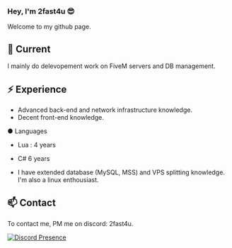 ### Hey, I'm 2fast4u 😎

Welcome to my github page.

## 🔭 Current

I mainly do delevopement work on FiveM servers and DB management.

## ⚡️ Experience

- Advanced back-end and network infrastructure knowledge.
- Decent front-end knowledge.
  
● Languages
- Lua : 4 years 
- C# 6 years

- I have extended database (MySQL, MSS) and VPS splitting knowledge. I'm also a linux enthousiast.

## 📫 Contact

To contact me, PM me on discord: 2fast4u.


[![Discord Presence](https://lanyard.cnrad.dev/api/329328305675304961)](https://discord.com/users/329328305675304961)
